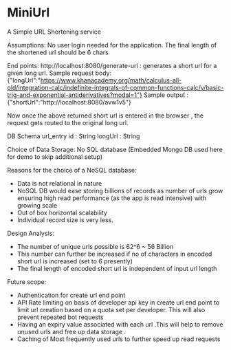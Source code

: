 # MiniUrl
A Simple URL Shortening service

Assumptions:
No user login needed for the application.
The final length of the shortened url should be 6 chars  

End points:
http://localhost:8080/generate-url : generates a short url for a given
long url.
Sample request body: {"longUrl":"https://www.khanacademy.org/math/calculus-all-old/integration-calc/indefinite-integrals-of-common-functions-calc/v/basic-trig-and-exponential-antiderivatives?modal=1"}
Sample output : {"shortUrl":"http://localhost:8080/avw1v5"}


Now once the above returned short url is entered in the browser , the request gets routed to the original long url.

DB Schema
url_entry
id : String
longUrl : String



Choice of Data Storage:
No SQL database (Embedded Mongo DB used here for demo to skip additional setup)

Reasons for the choice of a NoSQL database:
- Data is not relational in nature
- NoSQL DB would ease storing billions of records as number of urls grow ensuring high read performance (as the app is read intensive) with growing scale
- Out of box horizontal scalability
- Individual record size is very less.



Design Analysis:
- The number of unique urls possible is 62^6 ~ 56 Billion
-  This number can further be increased if no of characters in encoded short url is increased (set to 6 presently)
- The final length of encoded short url is independent of input url length

Future scope:
- Authentication for create url end point
- API Rate limiting on basis of developer api key in create url end point
to limit url creation based on a quota set per developer. This will also prevent repeated bot requests
- Having an expiry value associated with each url .This will help to remove unused urls and free up data storage .
- Caching of Most frequently used urls to further speed up read requests
